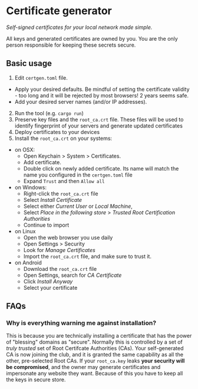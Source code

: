 # Certificate generator

_Self-signed certificates for your local network made simple._

All keys and generated certificates are owned by you. You are the only person responsible for keeping these secrets secure.

## Basic usage

1. Edit `certgen.toml` file.
  * Apply your desired defaults. Be mindful of setting the certificate validity - too long and it will be rejected by most browsers! 2 years seems safe.
  * Add your desired server names (and/or IP addresses).
2. Run the tool (e.g. `cargo run`)
3. Preserve key files and the `root_ca.crt` file. These files will be used to identify fingerprint of your servers and generate updated certificates
4. Deploy certificates to your devices
5. Install the `root_ca.crt` on your systems:
  * on OSX: 
    * Open Keychain > System > Certificates. 
    * Add certificate.
    * Double click on newly added certificate. Its name will match the name you configured in the `certgen.toml` file
    * Expand `Trust` and then `Allow all`
  * on Windows:
    * Right-click the `root_ca.crt` file
    * Select _Install Certificate_
    * Select either _Current User_ or _Local Machine_,
    * Select _Place in the following store_ > _Trusted Root Certification Authorities_
    * Continue to import
  * on Linux
    * Open the web browser you use daily
    * Open Settings > Security
    * Look for _Manage Certificates_
    * Import the `root_ca.crt` file, and make sure to trust it.
  * on Android
    * Download the `root_ca.crt` file
    * Open Settings, search for _CA Certificate_
    * Click _Install Anyway_
    * Select your certificate

## FAQs

### Why is everything warning me against installation?

This is because you are technically installing a certificate that has the power of "blessing" domains as "secure". Normally this is controlled by a set of _truly trusted_ set of Root Certifcate Authorities (CAs). Your self-generated CA is now joining the club, and it is granted the same capability as all the other, pre-selected Root CAs. If your `root_ca.key` leaks **your security will be compromised**, and the owner may generate certificates and impersonate any website they want. Because of this you have to keep all the keys in secure store.
